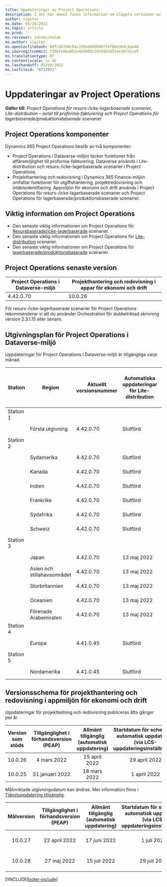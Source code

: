 ```yaml
---
title: Uppdateringar av Project Operations
description: I det här ämnet finns information om släppta versioner av Dynamics 365 Project Operations.
author: sigitac
ms.date: 03/28/2022
ms.topic: article
ms.prod: ''
ms.reviewer: johnmichalak
ms.author: sigitac
ms.openlocfilehash: 0dfcd47e0c8ac2d9edd45049ffefb6e364c8aa4b
ms.sourcegitcommit: f366fe0ba062e4e500921854563d57ee3bfd1ce5
ms.translationtype: HT
ms.contentlocale: sv-SE
ms.lasthandoff: 05/09/2022
ms.locfileid: "8732953"
---
```

# <a name="project-operations-updates"></a>Uppdateringar av Project Operations

_**Gäller till:** Project Operations för resurs-/icke-lagerbaserade scenarier, Lite-distribution – avtal till proforma-fakturering och Project Operations för lagerbaserade/produktionsbaserade scenarier_



## <a name="project-operations-components"></a>Project Operations komponenter

Dynamics 365 Project Operations består av två komponenter:

- Project Operations i Dataverse-miljön täcker funktioner från affärsmöjlighet till proforma-fakturering. Dataverse används i Lite-distribution och resurs-/icke-lagerbaserade scenarier i Project Operations.
- Projekthantering och redovisning i Dynamics 365 Finance-miljön omfattar funktioner för utgiftshantering, projektredovisning och intäktsidentifiering. Appmiljön för ekonomi och drift används i Project Operations för resurs-/icke-lagerbaserade scenarier och Project Operations för lagerbaserade/produktionsbaserade scenarier.

## <a name="project-operations-release-notes"></a>Viktig information om Project Operations
- Den senaste viktig informationen om Project Operations för [Resursbaserade/icke-lagerbaserade](whats-new-may-2022-resource-based.md) scenarier.
- Den senaste viktig informationen om Project Operations för [Lite-distribution](../pro/whats-new/whats-new-may-2022-lite.md) scenarier.
- Den senaste viktig informationen om Project Operations för [lagerbaserade/produktionsbaserade](../prod-pma/whats-new/whats-new-oct-2021-stocked.md) scenarier.

## <a name="project-operations-latest-version"></a>Project Operations senaste version

| Project Operations i Dataverse-miljö | Projekthantering och redovisning i appar för ekonomi och drift | 
| --- | --- |
| 4.42.0.70 | 10.0.26 |

För resurs-/icke-lagerbaserade scenarier för Project Operations rekommenderar vi att du använder Orchestration för dubbelriktad skrivning version 2.3.1.15 eller senare.

## <a name="release-schedule-for-project-operations-on-dataverse-environment"></a>Utgivningsplan för Project Operations i Dataverse-miljö

Uppdateringar för Project Operations i Dataverse-miljö är tillgängliga varje månad. 

| Station | Region | Aktuellt versionsnummer | Automatiska uppdateringar för Lite-distribution | Automatiska uppdateringar för distribution av resurser/icke-lager | Nästa versionsnummer | Nästa version är vanligtvis tillgänglig |
|-----------|-----------------------|-----------------|--------------------|---------------------|---------------------|---------------------|
| Station 1 |   &nbsp;              |    &nbsp;       | &nbsp;             |      &nbsp;         |      &nbsp;         |      &nbsp;         |
|   &nbsp;  | Första utgivning         |  4.42.0.70      | Slutförd           | Slutförd            | TBD                 | 27 maj 2022        |
| Station 2 |   &nbsp;              |    &nbsp;       | &nbsp;             |      &nbsp;         |      &nbsp;         |      &nbsp;         |
|   &nbsp;  | Sydamerika         |  4.42.0.70      | Slutförd           | Slutförd            | TBD                 | 27 maj 2022        |
|   &nbsp;  | Kanada                |  4.42.0.70      | Slutförd           | Slutförd            | TBD                 | 27 maj 2022        |
|   &nbsp;  | Indien                 |  4.42.0.70      | Slutförd           | Slutförd            | TBD                 | 27 maj 2022        |
|   &nbsp;  | Frankrike                |  4.42.0.70      | Slutförd           | Slutförd            | TBD                 | 27 maj 2022        |
|   &nbsp;  | Sydafrika          |  4.42.0.70      | Slutförd           | Slutförd            | TBD                 | 27 maj 2022        |
|   &nbsp;  | Schweiz           |  4.42.0.70      | Slutförd           | Slutförd            | TBD                 | 27 maj 2022        |
| Station 3 |      &nbsp;           |     &nbsp;      |     &nbsp;         |      &nbsp;         |      &nbsp;         |      &nbsp;         |
|   &nbsp;  | Japan                 |  4.42.0.70      | 13 maj 2022       | 13 maj 2022        | TBD                 | 03 juni 2022       |
|   &nbsp;  | Asien och stillahavsområdet          |  4.42.0.70      | 13 maj 2022       | 13 maj 2022        | TBD                 | 03 juni 2022       |
|   &nbsp;  | Storbritannien         |  4.42.0.70      | 13 maj 2022       | 13 maj 2022        | TBD                 | 03 juni 2022       |
|   &nbsp;  | Oceanien               |  4.42.0.70      | 13 maj 2022       | 13 maj 2022        | TBD                 | 03 juni 2022       |
|   &nbsp;  | Förenade Arabemiraten  |  4.42.0.70      | 13 maj 2022       | 13 maj 2022        | TBD                 | 03 juni 2022       |
| Station 4 |     &nbsp;            |     &nbsp;      |     &nbsp;         |      &nbsp;         |      &nbsp;         |      &nbsp;         |
|   &nbsp;  | Europa                |  4.41.0.45      | Slutförd           | Slutförd            | 4.42.0.70           | 13 maj 2022        |
| Station 5 |     &nbsp;            |     &nbsp;      |     &nbsp;         |      &nbsp;         |      &nbsp;         |      &nbsp;         |
|   &nbsp;  | Nordamerika         |  4.41.0.45      | Slutförd           | Slutförd            | 4.42.0.70           | 20 maj 2022        |

## <a name="release-schedule-for-project-management-and-accounting-in-the-finance-and-operations-apps-environment"></a>Versionsschema för projekthantering och redovisning i appmiljön för ekonomi och drift

Uppdateringar för projektledning och redovisning publiceras åtta gånger per år.

|Version som stöds| Tillgänglighet i förhandsversion (PEAP) | Allmänt tillgänglig (automatisk uppdatering) | Startdatum för schema för automatisk uppdatering (via LCS-uppdateringsinställningar) |   Slut på tjänsten   |
|:---------------:|:---------------------------:|:---------------------------------:|:--------------------------------------------------------------------:|:------------------:|
|     10.0.26     |      4 mars 2022          |        15 april 2022             |                          29 april 2022                              | 15 juli 2022      |
|     10.0.25     |      31 januari 2022       |        18 mars 2022             |                          1 april 2022                               | 10 juni 2022      |


Målinriktade utgivningsdatum kan ändras. Mer information finns i [Tjänstuppdatering tillgänglig](/dynamics365/fin-ops-core/fin-ops/get-started/public-preview-releases?toc=%2fdynamics365%2ffinance%2ftoc.json).

|Målversion | Tillgänglighet i förhandsversion (PEAP) | Allmänt tillgänglig (automatisk uppdatering) | Startdatum för schema för automatisk uppdatering (via LCS-uppdateringsinställningar) |   Slut på tjänsten   |
|:---------------:|:---------------------------:|:---------------------------------:|:--------------------------------------------------------------------:|:------------------:|
|     10.0.27     |      22 april 2022         |        17 juni 2022              |                          1 juli 2022                                | 16 september 2022 |
|     10.0.28     |      27 maj 2022           |        15 juli 2022              |                          29 juli 2022                               | 21 oktober 2022   |

[!INCLUDE[footer-include](../includes/footer-banner.md)]
